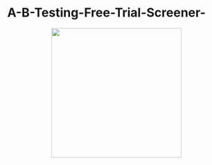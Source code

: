 # A-B-Testing-Free-Trial-Screener-

<p align="center">
  <img weight=500 height=300 src="https://user-images.githubusercontent.com/49653689/97252396-3ab53780-17e0-11eb-84f3-8dd7cc23a729.pn">
</p>
